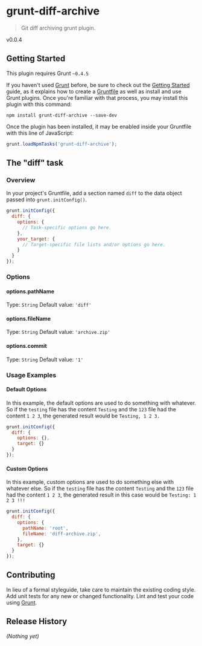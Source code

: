 # grunt-diff-archive

> Git diff archiving grunt plugin.

v0.0.4

## Getting Started
This plugin requires Grunt `~0.4.5`

If you haven't used [Grunt](http://gruntjs.com/) before, be sure to check out the [Getting Started](http://gruntjs.com/getting-started) guide, as it explains how to create a [Gruntfile](http://gruntjs.com/sample-gruntfile) as well as install and use Grunt plugins. Once you're familiar with that process, you may install this plugin with this command:

```shell
npm install grunt-diff-archive --save-dev
```

Once the plugin has been installed, it may be enabled inside your Gruntfile with this line of JavaScript:

```js
grunt.loadNpmTasks('grunt-diff-archive');
```

## The "diff" task

### Overview
In your project's Gruntfile, add a section named `diff` to the data object passed into `grunt.initConfig()`.

```js
grunt.initConfig({
  diff: {
    options: {
      // Task-specific options go here.
    },
    your_target: {
      // Target-specific file lists and/or options go here.
    }
  }
});
```

### Options

#### options.pathName
Type: `String`
Default value: `'diff'`


#### options.fileName
Type: `String`
Default value: `'archive.zip'`

#### options.commit
Type: `String`
Default value: `'1'`

### Usage Examples

#### Default Options
In this example, the default options are used to do something with whatever. So if the `testing` file has the content `Testing` and the `123` file had the content `1 2 3`, the generated result would be `Testing, 1 2 3.`

```js
grunt.initConfig({
  diff: {
    options: {},
    target: {}
  }
});
```

#### Custom Options
In this example, custom options are used to do something else with whatever else. So if the `testing` file has the content `Testing` and the `123` file had the content `1 2 3`, the generated result in this case would be `Testing: 1 2 3 !!!`

```js
grunt.initConfig({
  diff: {
    options: {
      pathName: 'root',
      fileName: 'diff-archive.zip',
    },
    target: {}
  }
});
```

## Contributing
In lieu of a formal styleguide, take care to maintain the existing coding style. Add unit tests for any new or changed functionality. Lint and test your code using [Grunt](http://gruntjs.com/).

## Release History
_(Nothing yet)_
